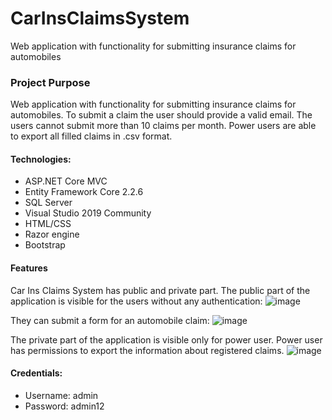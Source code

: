 # CarInsClaimsSystem
Web application with functionality for submitting insurance claims for automobiles

### Project Purpose
Web application with functionality for submitting insurance claims for automobiles. To submit a claim the user should provide a valid email. The users cannot submit more than 10 claims per month.
Power users are able to export all filled claims in .csv format.

#### Technologies: 
* ASP.NET Core MVC
* Entity Framework Core 2.2.6
* SQL Server
* Visual Studio 2019 Community
* HTML/CSS
* Razor engine
* Bootstrap

#### Features
Car Ins Claims System has public and private part.
The public part of the application is visible for the users without any authentication:
![image](https://user-images.githubusercontent.com/10573297/76219364-68804880-621e-11ea-9637-cc73bbc5a6d5.png)

They can submit a form for an automobile claim:
![image](https://user-images.githubusercontent.com/10573297/76219680-de84af80-621e-11ea-87de-163c55e016b1.png)

The private part of the application is visible only for power user.
Power user has permissions to export the information about registered claims.
![image](https://user-images.githubusercontent.com/10573297/76220811-c9108500-6220-11ea-8836-30933593f40d.png)

#### Credentials:

   - Username: admin
   - Password: admin12
